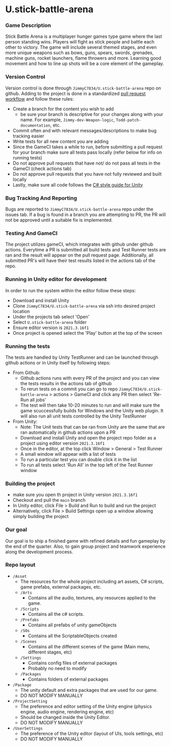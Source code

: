 # U.stick-battle-arena
### Game Description
Stick Battle Arena is a multiplayer hunger games type game where the last person standing wins. Players will fight as stick people and battle each other to victory. The game will include several themed stages, and even more unique weapons such as bows, guns, spears, swords, grenades, machine guns, rocket launchers, flame throwers and more. Learning good movement and how to line up shots will be a core element of the gameplay.
### Version Control
Version control is done through `JimmyC7834/U.stick-battle-arena` repo on github.
Adding to the project is done in a standardized [pull request workflow](https://docs.github.com/en/pull-requests/collaborating-with-pull-requests/proposing-changes-to-your-work-with-pull-requests) and follow these rules:
- Create a branch for the content you wish to add
  - be sure your branch is descriptive for your changes along with your name. For example, `Jimmy-dev-Weapon-logic`, `Todd-patch-documentation`, etc.
- Commit often and with relevant messages/descriptions to make bug tracking easier
- Write tests for all new content you are adding
- Since the GameCI takes a while to run, before submitting a pull request for your branch make sure all tests pass locally (refer below for info on running tests)
- Do not approve pull requests that have not/ do not pass all tests in the GameCI (check actions tab)
- Do not approve pull requests that you have not fully reviewed and built locally
- Lastly, make sure all code follows the [C# style guide for Unity ](https://github.com/JimmyC7834/U.stick-battle-arena/blob/main/C%23%20style%20guide.md)
### Bug Tracking And Reporting
Bugs are reported to `JimmyC7834/U.stick-battle-arena` repo under the issues tab.
If a bug is found in a branch you are attempting to PR, the PR will not be approved until a suitable fix is implemented.
### Testing And GameCI
The project utilizes gameCI, which integrates with github under github actions. Everytime a PR is submitted all build tests and Test Runner tests are ran and the result will appear on the pull request page. Additionally, all submitted PR's will have their test results listed in the actions tab of the repo.
### Running in Unity editor for development
In order to run the system within the editor follow these steps:
- Download and install Unity
- Clone `JimmyC7834/U.stick-battle-arena` via ssh into desired project location
- Under the projects tab select 'Open'
- Select `U.stick-battle-arena` folder
- Ensure editor version is `2021.3.16f1`
- Once project is opened select the 'Play' button at the top of the screen
### Running the tests
The tests are handled by Unity TestRunner and can be launched through github actions or in Unity itself by following steps:
- From Github:
  - Github actions runs with every PR of the project and you can view the tests results in the actions tab of github
  - To rerun tests on a commit you can go to repo `JimmyC7834/U.stick-battle-arena` > actions > GameCI and click any PR then select 'Re-Run all jobs'
  - The test will then take 10-20 minutes to run and will make sure the game scuccessfully builds for Windows and the Unity web plugin. It will also run all unit tests     controlled by the Unity TestRunner
- From Unity:
  - Note: The Unit tests that can be ran from Unity are the same that are ran automatically in github actions upon a PR
  - Download and install Unity and open the project repo folder as a project using editor version `2021.3.16f1`
  - Once in the editor, at the top click Window > General > Test Runner 
  - A small window will appear with a list of tests
  - To run a particular test you can double click it in the list
  - To run all tests select 'Run All' in the top left of the Test Runner window
### Building the project
  - make sure you open th project in Unity version `2021.3.16f1`
  - Checkout and pull the `main` branch 
  - In Unity editor, click File > Build and Run to build and run the project
  - Alternatively, click File > Build Settings open up a window allowing simply building the project
### Our goal
Our goal is to ship a finished game with refined details and fun gameplay by the end of the quarter. Also, to gain group project and teamwork experience along the development process.
### Repo layout
- `/Asset`
  - The resources for the whole project including art assets, C# scripts, game prefabs, external packages, etc.
  - `/Arts`
    - Contains all the audio, textures, any resources applied to the game.
  - `/Scripts`
    - Contains all the c# scripts.
  - `/Prefabs`
    - Contains all prefabs of unity gameObjects
  - `/SOs`
    - Contains all the ScriptableObjects created
  - `/Scenes`
    - Contains all the different scenes of the game (Main menu, different stages, etc)
  - `/Settings`
    - Contains config files of external packages
    - Probably no need to modify
  - `/Packages`
    - Contains folders of external packages
- `/Package`
  - The unity default and extra packages that are used for our game.
  - DO NOT MODIFY MANUALLY
- `/ProjectSetting`
  - The preference and editor setting of the Unity engine (physics engine, audio engine, rendering engine, etc)
  - Should be changed inside the Unity Editor.
  - DO NOT MODIFY MANUALLY
- `/UserSettings`
  - The preference of the Unity editor (layout of UIs, tools settings, etc)
  - DO NOT MODIFY MANUALLY
